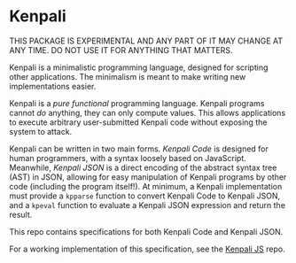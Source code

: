 # Kenpali

THIS PACKAGE IS EXPERIMENTAL AND ANY PART OF IT MAY CHANGE AT ANY TIME. DO NOT USE IT FOR ANYTHING THAT MATTERS.

Kenpali is a minimalistic programming language, designed for scripting other applications. The minimalism is meant to make writing new implementations easier.

Kenpali is a *pure functional* programming language. Kenpali programs cannot *do* anything, they can only compute values. This allows applications to execute arbitrary user-submitted Kenpali code without exposing the system to attack.

Kenpali can be written in two main forms. *Kenpali Code* is designed for human programmers, with a syntax loosely based on JavaScript. Meanwhile, *Kenpali JSON* is a direct encoding of the abstract syntax tree (AST) in JSON, allowing for easy manipulation of Kenpali programs by other code (including the program itself!). At minimum, a Kenpali implementation must provide a `kpparse` function to convert Kenpali Code to Kenpali JSON, and a `kpeval` function to evaluate a Kenpali JSON expression and return the result.

This repo contains specifications for both Kenpali Code and Kenpali JSON.

For a working implementation of this specification, see the [Kenpali JS](https://github.com/def-gthill/kenpali-js) repo.
